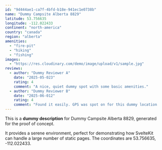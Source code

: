 ```yaml
---
id: "9d444ae1-ca7f-4bfd-b18e-941ec1e0738b"
name: "Dummy Campsite Alberta 8829"
latitude: 53.756635
longitude: -112.022433
continent: "north-america"
country: "canada"
region: "alberta"
amenities:
  - "fire-pit"
  - "hiking"
  - "fishing"
images:
  - "https://res.cloudinary.com/demo/image/upload/v1/sample.jpg"
reviews:
  - author: "Dummy Reviewer A"
    date: "2025-05-023"
    rating: 4
    comment: "A nice, quiet dummy spot with some basic amenities."
  - author: "Dummy Reviewer B"
    date: "2025-06-012"
    rating: 4
    comment: "Found it easily. GPS was spot on for this dummy location."
---
```


This is a **dummy description** for Dummy Campsite Alberta 8829, generated for the proof of concept.

It provides a serene environment, perfect for demonstrating how SvelteKit can handle a large number of static pages. The coordinates are 53.756635, -112.022433.
